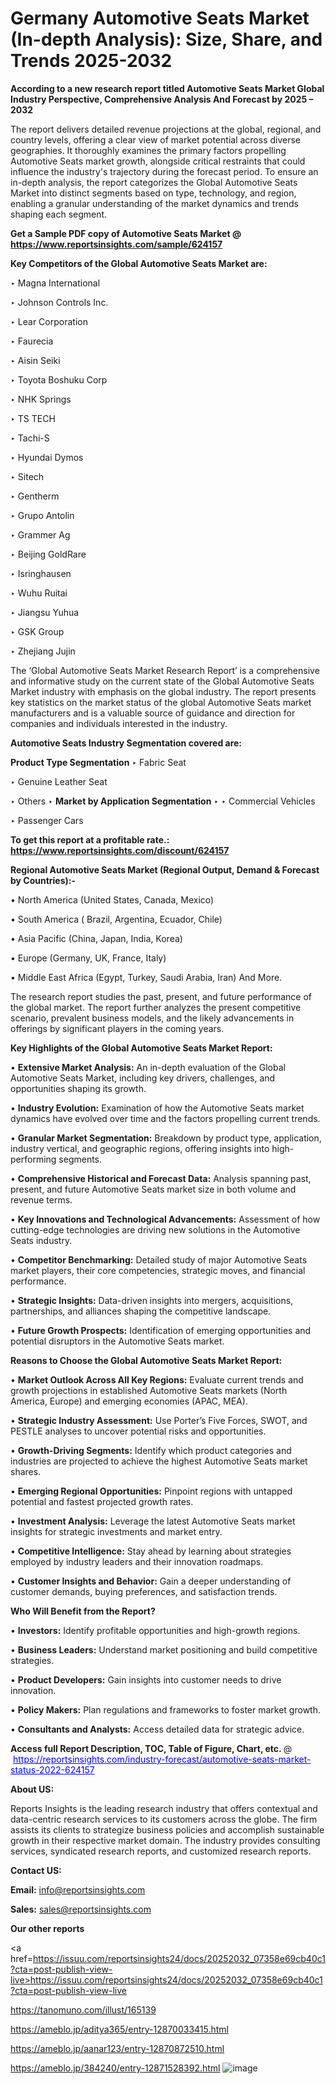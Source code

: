 # Germany Automotive Seats Market (In-depth Analysis): Size, Share, and Trends 2025-2032

<strong>According to a new research report titled Automotive Seats Market Global Industry Perspective, Comprehensive Analysis And Forecast by 2025 – 2032</strong>

The report delivers detailed revenue projections at the global, regional, and country levels, offering a clear view of market potential across diverse geographies. It thoroughly examines the primary factors propelling Automotive Seats market growth, alongside critical restraints that could influence the industry's trajectory during the forecast period. To ensure an in-depth analysis, the report categorizes the Global Automotive Seats Market into distinct segments based on type, technology, and region, enabling a granular understanding of the market dynamics and trends shaping each segment.

<strong>Get a Sample PDF copy of Automotive Seats Market </strong><strong>@<a href=https://www.reportsinsights.com/sample/624157 style=color:#0000ff;> https://www.reportsinsights.com/sample/624157</a></strong></font>

<strong>Key Competitors of the Global Automotive Seats Market are:</strong>

‣ Magna International

‣ Johnson Controls Inc.

‣ Lear Corporation

‣ Faurecia

‣ Aisin Seiki

‣ Toyota Boshuku Corp

‣ NHK Springs

‣ TS TECH

‣ Tachi-S

‣ Hyundai Dymos

‣ Sitech

‣ Gentherm

‣ Grupo Antolin

‣ Grammer Ag

‣ Beijing GoldRare

‣ Isringhausen

‣ Wuhu Ruitai

‣ Jiangsu Yuhua

‣ GSK Group

‣ Zhejiang Jujin

The ‘Global Automotive Seats Market Research Report’ is a comprehensive and informative study on the current state of the Global Automotive Seats Market industry with emphasis on the global industry. The report presents key statistics on the market status of the global Automotive Seats market manufacturers and is a valuable source of guidance and direction for companies and individuals interested in the industry.

<strong>Automotive Seats Industry Segmentation covered are:</strong>

<strong>Product Type Segmentation</strong>
‣
Fabric Seat

‣ Genuine Leather Seat

‣ Others
‣ 
<strong>Market by Application Segmentation</strong>
‣
‣  Commercial Vehicles

‣ Passenger Cars

<strong>To get this report at a profitable rate.: <a href=https://www.reportsinsights.com/discount/624157 style=color:#0000ff;>https://www.reportsinsights.com/discount/624157</a></strong></font>

<strong>Regional Automotive Seats Market (Regional Output, Demand &amp; Forecast by Countries):-</strong>

• North America (United States, Canada, Mexico)

• South America ( Brazil, Argentina, Ecuador, Chile)

• Asia Pacific (China, Japan, India, Korea)

• Europe (Germany, UK, France, Italy)

• Middle East Africa (Egypt, Turkey, Saudi Arabia, Iran) And More.

The research report studies the past, present, and future performance of the global market. The report further analyzes the present competitive scenario, prevalent business models, and the likely advancements in offerings by significant players in the coming years.

<strong>Key Highlights of the Global Automotive Seats Market Report:</strong>

• <strong>Extensive Market Analysis:</strong> An in-depth evaluation of the Global Automotive Seats Market, including key drivers, challenges, and opportunities shaping its growth.

• <strong>Industry Evolution:</strong> Examination of how the Automotive Seats market dynamics have evolved over time and the factors propelling current trends.

• <strong>Granular Market Segmentation:</strong> Breakdown by product type, application, industry vertical, and geographic regions, offering insights into high-performing segments.

• <strong>Comprehensive Historical and Forecast Data:</strong> Analysis spanning past, present, and future Automotive Seats market size in both volume and revenue terms.

• <strong>Key Innovations and Technological Advancements:</strong> Assessment of how cutting-edge technologies are driving new solutions in the Automotive Seats industry.

• <strong>Competitor Benchmarking:</strong> Detailed study of major Automotive Seats market players, their core competencies, strategic moves, and financial performance.

• <strong>Strategic Insights:</strong> Data-driven insights into mergers, acquisitions, partnerships, and alliances shaping the competitive landscape.

• <strong>Future Growth Prospects:</strong> Identification of emerging opportunities and potential disruptors in the Automotive Seats market.

<strong>Reasons to Choose the Global Automotive Seats Market Report:</strong>

• <strong>Market Outlook Across All Key Regions:</strong> Evaluate current trends and growth projections in established Automotive Seats markets (North America, Europe) and emerging economies (APAC, MEA).

• <strong>Strategic Industry Assessment:</strong> Use Porter’s Five Forces, SWOT, and PESTLE analyses to uncover potential risks and opportunities.

• <strong>Growth-Driving Segments:</strong> Identify which product categories and industries are projected to achieve the highest Automotive Seats market shares.

• <strong>Emerging Regional Opportunities:</strong> Pinpoint regions with untapped potential and fastest projected growth rates.

• <strong>Investment Analysis:</strong> Leverage the latest Automotive Seats market insights for strategic investments and market entry.

• <strong>Competitive Intelligence:</strong> Stay ahead by learning about strategies employed by industry leaders and their innovation roadmaps.

• <strong>Customer Insights and Behavior:</strong> Gain a deeper understanding of customer demands, buying preferences, and satisfaction trends.

<strong>Who Will Benefit from the Report?</strong>

• <strong>Investors:</strong> Identify profitable opportunities and high-growth regions.

• <strong>Business Leaders:</strong> Understand market positioning and build competitive strategies.

• <strong>Product Developers:</strong> Gain insights into customer needs to drive innovation.

• <strong>Policy Makers:</strong> Plan regulations and frameworks to foster market growth.

• <strong>Consultants and Analysts:</strong> Access detailed data for strategic advice.
</ul>
<strong>Access full Report Description, TOC, Table of Figure, Chart, etc. </strong>@  <a href=https://reportsinsights.com/industry-forecast/automotive-seats-market-status-2022-624157 style=color:#0000ff;>https://reportsinsights.com/industry-forecast/automotive-seats-market-status-2022-624157</a></font>

<strong><strong>About US</strong>:</strong>

Reports Insights is the leading research industry that offers contextual and data-centric research services to its customers across the globe. The firm assists its clients to strategize business policies and accomplish sustainable growth in their respective market domain. The industry provides consulting services, syndicated research reports, and customized research reports.

<strong>Contact US:</strong>

<p class=""""><b>Email:</b> <a href=mailto:info@reportsinsights.com>info@reportsinsights.com</a></p>
<p class=""""><b>Sales:</b> <a href=mailto:sales@reportsinsights.com>sales@reportsinsights.com</a></p>

<strong>Our other reports</strong>

<a href=https://issuu.com/reportsinsights24/docs/20252032_07358e69cb40c1?cta=post-publish-view-live>https://issuu.com/reportsinsights24/docs/20252032_07358e69cb40c1?cta=post-publish-view-live</a>

<a href=https://tanomuno.com/illust/165139>https://tanomuno.com/illust/165139</a>

<a href=https://ameblo.jp/aditya365/entry-12870033415.html>https://ameblo.jp/aditya365/entry-12870033415.html</a>

<a href=https://ameblo.jp/aanar123/entry-12870872510.html>https://ameblo.jp/aanar123/entry-12870872510.html</a>

<a href=https://ameblo.jp/384240/entry-12871528392.html>https://ameblo.jp/384240/entry-12871528392.html</a>
![image](https://github.com/user-attachments/assets/70d0aca4-6101-4f37-8874-a4d692816e63)
